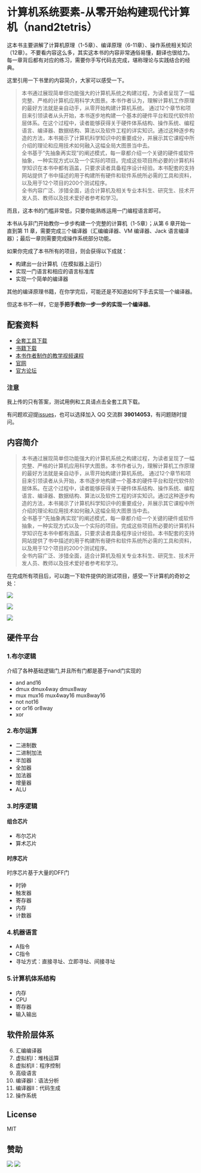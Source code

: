 # 计算机系统要素-从零开始构建现代计算机（nand2tetris）
这本书主要讲解了计算机原理（1-5章）、编译原理（6-11章）、操作系统相关知识（12章）。不要看内容这么多，其实这本书的内容非常通俗易懂，翻译也很给力。每一章背后都有对应的练习，需要你手写代码去完成，堪称理论与实践结合的经典。

这里引用一下书里的内容简介，大家可以感受一下。
>本书通过展现简单但功能强大的计算机系统之构建过程，为读者呈现了一幅完整、严格的计算机应用科学大图景。本书作者认为，理解计算机工作原理的最好方法就是亲自动手，从零开始构建计算机系统。
通过12个章节和项目来引领读者从头开始，本书逐步地构建一个基本的硬件平台和现代软件阶层体系。在这个过程中，读者能够获得关于硬件体系结构、操作系统、编程语言、编译器、数据结构、算法以及软件工程的详实知识。通过这种逐步构造的方法，本书揭示了计算机科学知识中的重要成分，并展示其它课程中所介绍的理论和应用技术如何融入这幅全局大图景当中去。
<br>全书基于“先抽象再实现”的阐述模式，每一章都介绍一个关键的硬件或软件抽象，一种实现方式以及一个实际的项目。完成这些项目所必要的计算机科学知识在本书中都有涵盖，只要求读者具备程序设计经验。本书配套的支持网站提供了书中描述的用于构建所有硬件和软件系统所必需的工具和资料，以及用于12个项目的200个测试程序。<br>
全书内容广泛、涉猎全面，适合计算机及相关专业本科生、研究生、技术开发人员、教师以及技术爱好者参考和学习。

而且，这本书的门槛非常低，只要你能熟练运用一门编程语言即可。

本书从与非门开始教你一步步构建一个完整的计算机（1-5章）；从第 6 章开始一直到第 11 章，需要完成三个编译器（汇编编译器、VM 编译器、Jack 语言编译器）；最后一章则需要完成操作系统部分功能。

如果你完成了本书所有的项目，则会获得以下成就：
* 构建出一台计算机（在模拟器上运行） 
* 实现一门语言和相应的语言标准库
* 实现一个简单的编译器

其他的编译原理书籍，在你学完后，可能还是不知道如何下手去实现一个编译器。

但这本书不一样，它是**手把手教你一步一步的实现一个编译器**。

## 配套资料
* [全套工具下载](https://github.com/woai3c/teocs-exercises/blob/master/nand2tetris.zip)
* [书籍下载](https://github.com/woai3c/recommended-books/blob/master/%E7%BC%96%E8%AF%91%E5%8E%9F%E7%90%86/%E8%AE%A1%E7%AE%97%E6%9C%BA%E7%B3%BB%E7%BB%9F%E8%A6%81%E7%B4%A0%EF%BC%9A%E4%BB%8E%E9%9B%B6%E5%BC%80%E5%A7%8B%E6%9E%84%E5%BB%BA%E7%8E%B0%E4%BB%A3%E8%AE%A1%E7%AE%97%E6%9C%BA.pdf) 
* [本书作者制作的教学视频课程](https://www.coursera.org/learn/build-a-computer/home/welcome)
* [官网](https://www.nand2tetris.org/)
* [官方论坛](http://nand2tetris-questions-and-answers-forum.32033.n3.nabble.com/)

### 注意
我上传的只有答案，测试用例和工具请点击全套工具下载。

有问题欢迎提[issues](https://github.com/woai3c/nand2tetris/issues)，也可以选择加入 QQ 交流群 **39014053**，有问题随时提问。

## 内容简介
>本书通过展现简单但功能强大的计算机系统之构建过程，为读者呈现了一幅完整、严格的计算机应用科学大图景。本书作者认为，理解计算机工作原理的最好方法就是亲自动手，从零开始构建计算机系统。
通过12个章节和项目来引领读者从头开始，本书逐步地构建一个基本的硬件平台和现代软件阶层体系。在这个过程中，读者能够获得关于硬件体系结构、操作系统、编程语言、编译器、数据结构、算法以及软件工程的详实知识。通过这种逐步构造的方法，本书揭示了计算机科学知识中的重要成分，并展示其它课程中所介绍的理论和应用技术如何融入这幅全局大图景当中去。
<br>全书基于“先抽象再实现”的阐述模式，每一章都介绍一个关键的硬件或软件抽象，一种实现方式以及一个实际的项目。完成这些项目所必要的计算机科学知识在本书中都有涵盖，只要求读者具备程序设计经验。本书配套的支持网站提供了书中描述的用于构建所有硬件和软件系统所必需的工具和资料，以及用于12个项目的200个测试程序。<br>
全书内容广泛、涉猎全面，适合计算机及相关专业本科生、研究生、技术开发人员、教师以及技术爱好者参考和学习。

在完成所有项目后，可以跑一下软件提供的测试项目，感受一下计算机的奇妙之处：

![](https://p6-juejin.byteimg.com/tos-cn-i-k3u1fbpfcp/d040649df3bb4cd28b7b90a9f857fe4e~tplv-k3u1fbpfcp-zoom-1.image)

![](https://p9-juejin.byteimg.com/tos-cn-i-k3u1fbpfcp/e5820185fae84ac389f457d5df08f2c8~tplv-k3u1fbpfcp-zoom-1.image)

![](https://p6-juejin.byteimg.com/tos-cn-i-k3u1fbpfcp/ae42f59db6714190a9a2b8c13741d0c2~tplv-k3u1fbpfcp-zoom-1.image)

## 硬件平台

### 1.布尔逻辑
介绍了各种基础逻辑门,并且所有门都是基于nand门实现的
* and  and16
* dmux  dmux4way  dmux8way
* mux  mux16  mux4way16  mux8way16
* not  not16
* or  or16  or8way
* xor

### 2.布尔运算
* 二进制数
* 二进制加法
* 半加器
* 全加器
* 加法器
* 增量器
* ALU

### 3.时序逻辑
#### 组合芯片
* 布尔芯片
* 算术芯片

#### 时序芯片
时序芯片基于大量的DFF门
* 时钟 
* 触发器 
* 寄存器 
* 内存
* 计数器


### 4.机器语言
* A指令
* C指令
* 寻址方式：直接寻址、立即寻址、间接寻址

### 5.计算机体系结构
* 内存
* CPU
* 寄存器
* 输入输出

## 软件阶层体系
6. 汇编编译器
7. 虚拟机I：堆栈运算
8. 虚拟机II：程序控制
9. 高级语言
10. 编译器I：语法分析
11. 编译器II：代码生成
12. 操作系统

## License
MIT
## 赞助
![](https://github.com/woai3c/nand2tetris/blob/master/img/wx.jpg)
![](https://github.com/woai3c/nand2tetris/blob/master/img/zfb.jpg)
